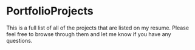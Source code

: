 # PortfolioProjects
This is a full list of all of the projects that are listed on my resume.
Please feel free to browse through them and let me know if you have any questions.
